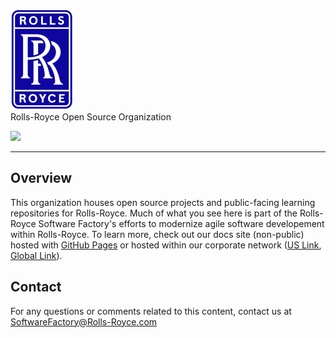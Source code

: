 <p>
    <img alt="Rolls-Royce Logo" width="100" src="https://raw.githubusercontent.com/rropen/.github/main/img/logo.png">
    <br>
    Rolls-Royce Open Source Organization
</p>

<!-- Place any useful shield.io shields here.  Use the style=flat styling option. -->
<p>
 <a href=""><img src="https://img.shields.io/badge/Rolls--Royce-Software%20Factory-10069f"></a>
</p>

------

## Overview

This organization houses open source projects and public-facing learning repositories for Rolls-Royce.  Much of what you see here is part of the Rolls-Royce Software Factory's efforts to modernize agile software developement within Rolls-Royce.  To learn more, check out our docs site (non-public) hosted with [GitHub Pages](https://cuddly-winner-74764937.pages.github.io/) or hosted within our corporate network ([US Link](http://docs.uscdz.local/), [Global Link](https://appsrrna/general/revolution/)).

## Contact

For any questions or comments related to this content, contact us at [SoftwareFactory@Rolls-Royce.com](mailto:SoftwareFactory@Rolls-Royce.com)
